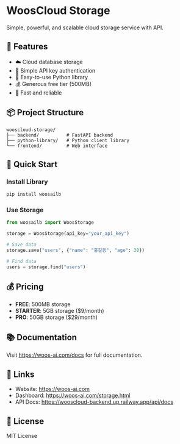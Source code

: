 # WoosCloud Storage

Simple, powerful, and scalable cloud storage service with API.

## 🎯 Features

- ☁️ Cloud database storage
- 🔑 Simple API key authentication
- 🐍 Easy-to-use Python library
- 💰 Generous free tier (500MB)
- 🚀 Fast and reliable

## 📦 Project Structure
```
wooscloud-storage/
├── backend/          # FastAPI backend
├── python-library/   # Python client library
└── frontend/         # Web interface
```

## 🚀 Quick Start

### Install Library
```bash
pip install woosailb
```

### Use Storage
```python
from woosailb import WoosStorage

storage = WoosStorage(api_key="your_api_key")

# Save data
storage.save("users", {"name": "홍길동", "age": 30})

# Find data
users = storage.find("users")
```

## 💰 Pricing

- **FREE**: 500MB storage
- **STARTER**: 5GB storage ($9/month)
- **PRO**: 50GB storage ($29/month)

## 📚 Documentation

Visit https://woos-ai.com/docs for full documentation.

## 🔗 Links

- Website: https://woos-ai.com
- Dashboard: https://woos-ai.com/storage.html
- API Docs: https://wooscloud-backend.up.railway.app/api/docs

## 📄 License

MIT License